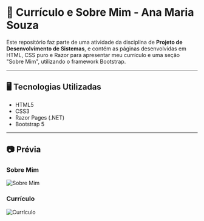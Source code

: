 # 💼 Currículo e Sobre Mim - Ana Maria Souza

Este repositório faz parte de uma atividade da disciplina de **Projeto de Desenvolvimento de Sistemas**, e contém as páginas desenvolvidas em HTML, CSS puro e Razor para apresentar meu currículo e uma seção "Sobre Mim", utilizando o framework Bootstrap.

---

## 🖥 Tecnologias Utilizadas

- HTML5  
- CSS3  
- Razor Pages (.NET)  
- Bootstrap 5

---

## 📷 Prévia

### Sobre Mim  
![Sobre Mim](../Components/Layout/assets/preview-about.png)

### Currículo  
![Currículo](../Components/Layout/assets/preview-curriculo.png)
